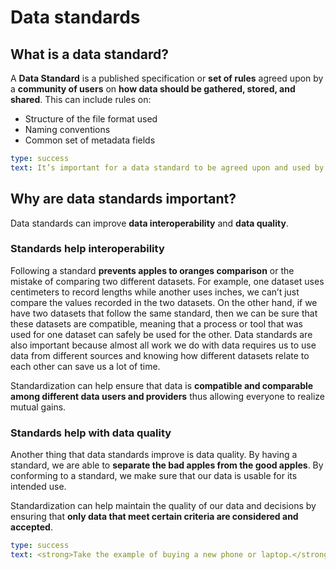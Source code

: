 # Data standards

## What is a data standard?
A **Data Standard** is a published specification or **set of rules** agreed upon by a **community of users** on **how data should be gathered, stored, and shared**. This can include rules on:
- Structure of the file format used
- Naming conventions
- Common set of metadata fields

```yaml remark
type: success
text: It’s important for a data standard to be agreed upon and used by a community of users because a data standard that’s not followed by its users isn’t much of a standard.
```

## Why are data standards important?
Data standards can improve **data interoperability** and **data quality**. 

### Standards help interoperability
Following a standard **prevents apples to oranges comparison** or the mistake of comparing two different datasets. For example, one dataset uses centimeters to record lengths while another uses inches, we can’t just compare the values recorded in the two datasets. On the other hand, if we have two datasets that follow the same standard, then we can be sure that these datasets are compatible, meaning that a process or tool that was used for one dataset can safely be used for the other. Data standards are also important because almost all work we do with data requires us to use data from different sources and knowing how different datasets relate to each other can save us a lot of time.

Standardization can help ensure that data is **compatible and comparable among different data users and providers** thus allowing everyone to realize mutual gains. 

### Standards help with data quality
Another thing that data standards improve is data quality. By having a standard, we are able to **separate the bad apples from the good apples**. By conforming to a standard, we make sure that our data is usable for its intended use. 

Standardization can help maintain the quality of our data and decisions by ensuring that **only data that meet certain criteria are considered and accepted**.

```yaml remark
type: success
text: <strong>Take the example of buying a new phone or laptop.</strong><ul><li>By having a standard set of information for each item (e.g. price, battery life, storage space, RAM, camera specifications, etc.), we can easily compare them among each other and select the best one according to our needs.</li><li>By knowing what standards these items meet, we can be confident about what we can expect from them.</li></ul>
```


